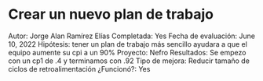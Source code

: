 # Crear un nuevo plan de trabajo

Autor: Jorge Alan Ramírez Elías
Completada: Yes
Fecha de evaluación: June 10, 2022
Hipótesis: tener un plan de trabajo más sencillo ayudara a que el equipo aumente su cpi a un 90%
Proyecto: Nefro
Resultados: Se empezo con un cp1 de .4 y terminamos con .92
Tipo de mejora: Reducir tamaño de ciclos de retroalimentación
¿Funcionó?: Yes